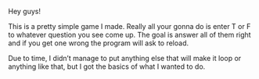 Hey guys!

This is a pretty simple game I made. Really all your gonna do is enter T or F to whatever question you see come up. The goal is answer all of them right and if you get one wrong the program will ask to reload.

Due to time, I didn’t manage to put anything else that will make it loop or anything like that, but I got the basics of what I wanted to do.
